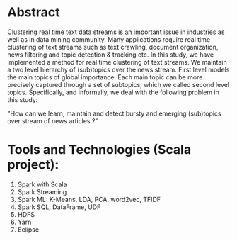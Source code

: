 # Abstract
Clustering real time text data streams is an important issue in industries as well as in data mining community. Many applications require real time clustering of text streams such as text crawling, document organization, news filtering and topic detection & tracking etc. In this study, we have implemented a method for real time clustering of text streams. We maintain a two level hierarchy of (sub)topics over the news stream. First level models the main topics of global importance. Each main topic can be more precisely captured through a set of subtopics, which we called second level topics. Specifically, and informally, we deal with the following problem in this study:

"How can we learn, maintain and detect bursty and emerging (sub)topics over stream of news articles ?"

# Tools and Technologies (Scala project):
  1. Spark with Scala 
  2. Spark Streaming
  3. Spark ML: K-Means, LDA, PCA, word2vec, TFIDF
  4. Spark SQL, DataFrame, UDF
  5. HDFS
  6. Yarn
  7. Eclipse
